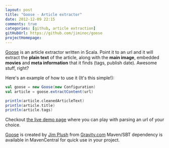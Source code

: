 ```yaml
---
layout: post
title: "Goose - Article extractor"
date: 2012-12-09 22:15
comments: true
categories: [github, article extraction]
gitHubUrl: https://github.com/jiminoc/goose
projectHomepage:
---
```


[Goose](https://github.com/jiminoc/goose) is an article extractor written in Scala. Point it to an url and it will extract the **plain text** of the article, along with the **main image**,  embedded **movies** and **meta information** that it finds (tags, publish date). Awesome stuff, right?

Here's an example of how to use it (It's this simple!):

``` scala
val goose = new Goose(new Configuration)
val article = goose.extractContent(url)

println(article.cleanedArticleText)
println(article.title)
println(article.tags)
```

Checkout [the live demo page](http://jimplush.com/blog/goose) where you can play with parsing an url of your choice.

[Goose](https://github.com/jiminoc/goose) is created by [Jim Plush](http://jimplush.com/) from [Gravity.com](http://gravity.com) Maven/SBT dependency is available in MavenCentral for quick use in your project.


